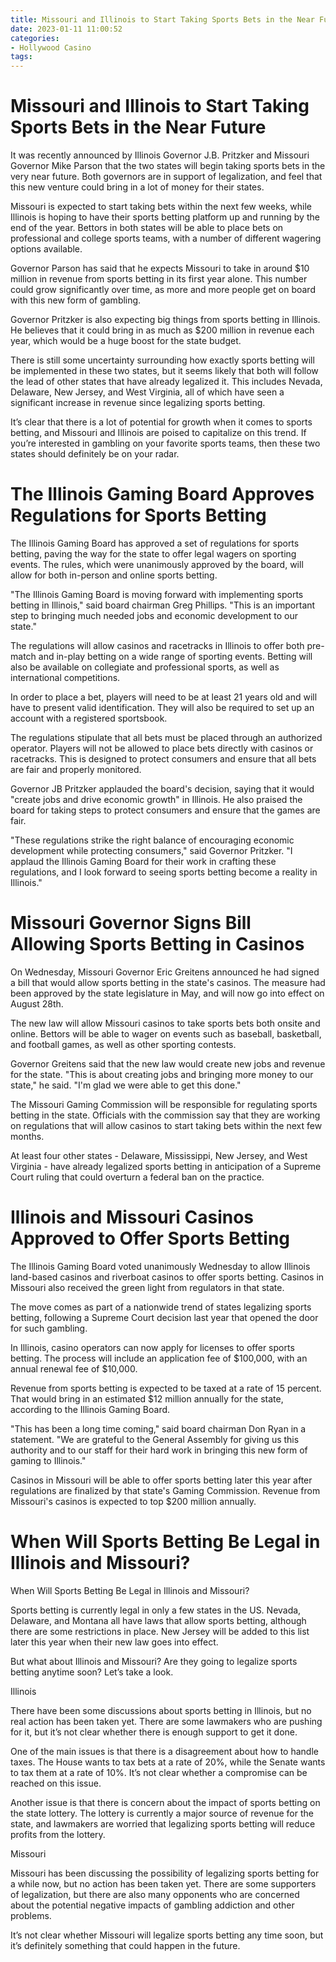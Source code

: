 ```yaml
---
title: Missouri and Illinois to Start Taking Sports Bets in the Near Future
date: 2023-01-11 11:00:52
categories:
- Hollywood Casino
tags:
---
```



#  Missouri and Illinois to Start Taking Sports Bets in the Near Future

It was recently announced by Illinois Governor J.B. Pritzker and Missouri Governor Mike Parson that the two states will begin taking sports bets in the very near future. Both governors are in support of legalization, and feel that this new venture could bring in a lot of money for their states.

Missouri is expected to start taking bets within the next few weeks, while Illinois is hoping to have their sports betting platform up and running by the end of the year. Bettors in both states will be able to place bets on professional and college sports teams, with a number of different wagering options available.

Governor Parson has said that he expects Missouri to take in around $10 million in revenue from sports betting in its first year alone. This number could grow significantly over time, as more and more people get on board with this new form of gambling.

Governor Pritzker is also expecting big things from sports betting in Illinois. He believes that it could bring in as much as $200 million in revenue each year, which would be a huge boost for the state budget.

There is still some uncertainty surrounding how exactly sports betting will be implemented in these two states, but it seems likely that both will follow the lead of other states that have already legalized it. This includes Nevada, Delaware, New Jersey, and West Virginia, all of which have seen a significant increase in revenue since legalizing sports betting.

It’s clear that there is a lot of potential for growth when it comes to sports betting, and Missouri and Illinois are poised to capitalize on this trend. If you’re interested in gambling on your favorite sports teams, then these two states should definitely be on your radar.

#  The Illinois Gaming Board Approves Regulations for Sports Betting

The Illinois Gaming Board has approved a set of regulations for sports betting, paving the way for the state to offer legal wagers on sporting events. The rules, which were unanimously approved by the board, will allow for both in-person and online sports betting.

"The Illinois Gaming Board is moving forward with implementing sports betting in Illinois," said board chairman Greg Phillips. "This is an important step to bringing much needed jobs and economic development to our state."

The regulations will allow casinos and racetracks in Illinois to offer both pre-match and in-play betting on a wide range of sporting events. Betting will also be available on collegiate and professional sports, as well as international competitions.

In order to place a bet, players will need to be at least 21 years old and will have to present valid identification. They will also be required to set up an account with a registered sportsbook.

The regulations stipulate that all bets must be placed through an authorized operator. Players will not be allowed to place bets directly with casinos or racetracks. This is designed to protect consumers and ensure that all bets are fair and properly monitored.

Governor JB Pritzker applauded the board's decision, saying that it would "create jobs and drive economic growth" in Illinois. He also praised the board for taking steps to protect consumers and ensure that the games are fair.

"These regulations strike the right balance of encouraging economic development while protecting consumers," said Governor Pritzker. "I applaud the Illinois Gaming Board for their work in crafting these regulations, and I look forward to seeing sports betting become a reality in Illinois."

#  Missouri Governor Signs Bill Allowing Sports Betting in Casinos

On Wednesday, Missouri Governor Eric Greitens announced he had signed a bill that would allow sports betting in the state's casinos. The measure had been approved by the state legislature in May, and will now go into effect on August 28th.

The new law will allow Missouri casinos to take sports bets both onsite and online. Bettors will be able to wager on events such as baseball, basketball, and football games, as well as other sporting contests.

Governor Greitens said that the new law would create new jobs and revenue for the state. "This is about creating jobs and bringing more money to our state," he said. "I'm glad we were able to get this done."

The Missouri Gaming Commission will be responsible for regulating sports betting in the state. Officials with the commission say that they are working on regulations that will allow casinos to start taking bets within the next few months.

At least four other states - Delaware, Mississippi, New Jersey, and West Virginia - have already legalized sports betting in anticipation of a Supreme Court ruling that could overturn a federal ban on the practice.

#  Illinois and Missouri Casinos Approved to Offer Sports Betting

The Illinois Gaming Board voted unanimously Wednesday to allow Illinois land-based casinos and riverboat casinos to offer sports betting. Casinos in Missouri also received the green light from regulators in that state.

The move comes as part of a nationwide trend of states legalizing sports betting, following a Supreme Court decision last year that opened the door for such gambling.

In Illinois, casino operators can now apply for licenses to offer sports betting. The process will include an application fee of $100,000, with an annual renewal fee of $10,000.

Revenue from sports betting is expected to be taxed at a rate of 15 percent. That would bring in an estimated $12 million annually for the state, according to the Illinois Gaming Board.

"This has been a long time coming," said board chairman Don Ryan in a statement. "We are grateful to the General Assembly for giving us this authority and to our staff for their hard work in bringing this new form of gaming to Illinois."

Casinos in Missouri will be able to offer sports betting later this year after regulations are finalized by that state's Gaming Commission. Revenue from Missouri's casinos is expected to top $200 million annually.

#  When Will Sports Betting Be Legal in Illinois and Missouri?

When Will Sports Betting Be Legal in Illinois and Missouri?

Sports betting is currently legal in only a few states in the US. Nevada, Delaware, and Montana all have laws that allow sports betting, although there are some restrictions in place. New Jersey will be added to this list later this year when their new law goes into effect.

But what about Illinois and Missouri? Are they going to legalize sports betting anytime soon? Let’s take a look.

Illinois

There have been some discussions about sports betting in Illinois, but no real action has been taken yet. There are some lawmakers who are pushing for it, but it’s not clear whether there is enough support to get it done.

One of the main issues is that there is a disagreement about how to handle taxes. The House wants to tax bets at a rate of 20%, while the Senate wants to tax them at a rate of 10%. It’s not clear whether a compromise can be reached on this issue.

Another issue is that there is concern about the impact of sports betting on the state lottery. The lottery is currently a major source of revenue for the state, and lawmakers are worried that legalizing sports betting will reduce profits from the lottery.

Missouri

Missouri has been discussing the possibility of legalizing sports betting for a while now, but no action has been taken yet. There are some supporters of legalization, but there are also many opponents who are concerned about the potential negative impacts of gambling addiction and other problems.

It’s not clear whether Missouri will legalize sports betting any time soon, but it’s definitely something that could happen in the future.